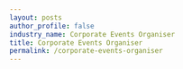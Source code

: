 ```yaml
---
layout: posts 
author_profile: false 
industry_name: Corporate Events Organiser
title: Corporate Events Organiser
permalink: /corporate-events-organiser
---
```

